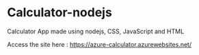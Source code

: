# Calculator-nodejs
Calculator App made using nodejs, CSS, JavaScript and HTML


Access the site here : https://azure-calculator.azurewebsites.net/
